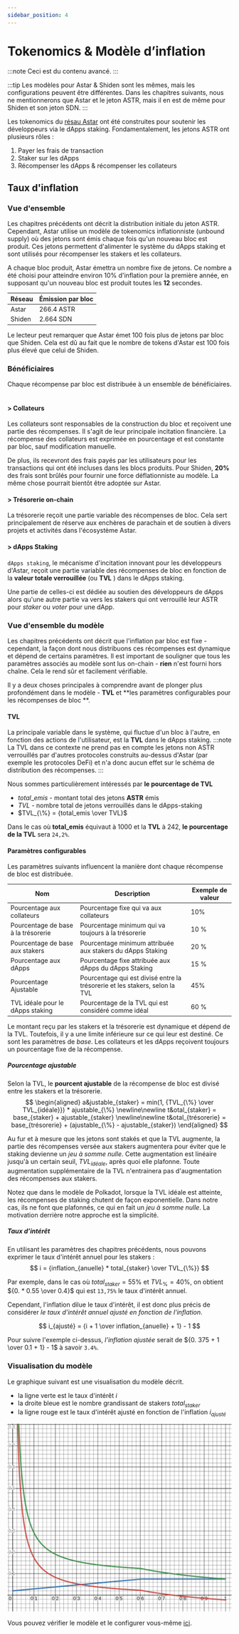 ```yaml
---
sidebar_position: 4
---
```


# Tokenomics & Modèle d’inflation

:::note
Ceci est du contenu avancé.
:::

:::tip
Les modèles pour Astar & Shiden sont les mêmes, mais les configurations peuvent être différentes. Dans les chapitres suivants, nous ne mentionnerons que Astar et le jeton ASTR, mais il en est de même pour Shiden et son jeton SDN.
:::

Les tokenomics du [résau Astar][] ont été construites pour soutenir les développeurs via le dApps staking. Fondamentalement, les jetons ASTR ont plusieurs rôles :

1. Payer les frais de transaction
2. Staker sur les dApps
3. Récompenser les dApps & récompenser les collateurs

## Taux d'inflation

### Vue d'ensemble

Les chapitres précédents ont décrit la distribution initiale du jeton ASTR. Cependant, Astar utilise un modèle de tokenomics inflationniste (unbound supply) où des jetons sont émis chaque fois qu'un nouveau bloc est produit. Ces jetons permettent d'alimenter le système du dApps staking et sont utilisés pour récompenser les stakers et les collateurs.

A chaque bloc produit, Astar émettra un nombre fixe de jetons. Ce nombre a été choisi pour atteindre environ 10% d'inflation pour la première année, en supposant qu'un nouveau bloc est produit toutes les **12** secondes.

| Réseau | Émission par bloc |
| ------ | ----------------- |
| Astar  | 266.4 ASTR        |
| Shiden | 2.664 SDN         |

Le lecteur peut remarquer que Astar émet 100 fois plus de jetons par bloc que Shiden. Cela est dû au fait que le nombre de tokens d'Astar est 100 fois plus élevé que celui de Shiden.

### Bénéficiaires

Chaque récompense par bloc est distribuée à un ensemble de bénéficiaires. ​
#### > Collateurs

Les collateurs sont responsables de la construction du bloc et reçoivent une partie des récompenses. Il s'agit de leur principale incitation financière. La récompense des collateurs est exprimée en pourcentage et est constante par bloc, sauf modification manuelle.

De plus, ils recevront des frais payés par les utilisateurs pour les transactions qui ont été incluses dans les blocs produits. Pour Shiden, **20%** des frais sont brûlés pour fournir une force déflationniste au modèle. La même chose pourrait bientôt être adoptée sur Astar.

#### > Trésorerie on-chain

La trésorerie reçoit une partie variable des récompenses de bloc. Cela sert principalement de réserve aux enchères de parachain et de soutien à divers projets et activités dans l'écosystème Astar.

#### > dApps Staking

`dApps staking`, le mécanisme d'incitation innovant pour les développeurs d'Astar, reçoit une partie variable des récompenses de bloc en fonction de la **valeur totale verrouillée** (ou **TVL** ) dans le dApps staking.

Une partie de celles-ci est dédiée au soutien des développeurs de dApps alors qu'une autre partie va vers les stakers qui ont verrouillé leur ASTR pour *staker* ou *voter* pour une dApp.

### Vue d'ensemble du modèle

Les chapitres précédents ont décrit que l'inflation par bloc est fixe - cependant, la façon dont nous distribuons ces récompenses est dynamique et dépend de certains paramètres. Il est important de souligner que tous les paramètres associés au modèle sont lus on-chain - **rien** n'est fourni hors chaîne. Cela le rend sûr et facilement vérifiable.

Il y a deux choses principales à comprendre avant de plonger plus profondément dans le modèle - **TVL** et **les paramètres configurables pour les récompenses de bloc **.

#### TVL

La principale variable dans le système, qui fluctue d'un bloc à l'autre, en fonction des actions de l'utilisateur, est la **TVL** dans le dApps staking. :::note  
La TVL dans ce contexte ne prend pas en compte les jetons non ASTR verrouillés par d'autres protocoles construits au-dessus d'Astar (par exemple les protocoles DeFi) et n'a donc aucun effet sur le schéma de distribution des récompenses.
:::

Nous sommes particulièrement intéressés par **le pourcentage de TVL**
- $total\_emis$ - montant total des jetons **ASTR** émis
- $TVL$ - nombre total de jetons verrouillés dans le dApps-staking
- $TVL_{\%} = {total_emis \over TVL}$

Dans le cas où **total_emis** équivaut à 1000 et la **TVL** à 242, **le pourcentage de la TVL** sera `24,2%`.

#### Paramètres configurables

Les paramètres suivants influencent la manière dont chaque récompense de bloc est distribuée.

| Nom                                 | Description                                                                 | Exemple de valeur |
| ----------------------------------- | --------------------------------------------------------------------------- | ----------------- |
| Pourcentage aux collateurs          | Pourcentage fixe qui va aux collateurs                                      | 10%               |
| Pourcentage de base à la trésorerie | Pourcentage minimum qui va toujours à la trésorerie                         | 10 %              |
| Pourcentage de base aux stakers     | Pourcentage minimum attribuée aux stakers du dApps Staking                  | 20 %              |
| Pourcentage aux dApps               | Pourcentage fixe attribuée aux dApps du dApps Staking                       | 15 %              |
| Pourcentage Ajustable               | Pourcentage qui est divisé entre la trésorerie et les stakers, selon la TVL | 45%               |
| TVL idéale pour le dApps staking    | Pourcentage de la TVL qui est considéré comme idéal                         | 60 %              |

Le montant reçu par les stakers et la trésorerie est dynamique et dépend de la TVL. Toutefois, il y a une limite inférieure sur ce qui leur est destiné. Ce sont les paramètres de *base*. Les collateurs et les dApps reçoivent toujours un pourcentage fixe de la récompense.

##### Pourcentage ajustable

Selon la TVL, le **pourcent ajustable** de la récompense de bloc est divisé entre les stakers et la trésorerie. 
$$
\begin{aligned} a&justable_{staker} = min(1, {TVL_{\%} \over TVL_{idéale}}) * ajustable_{\%} \newline\newline t&otal_{staker} = base_{staker} + ajustable_{staker} \newline\newline t&otal_{trésorerie} = base_{trésorerie} + (ajustable_{\%} - ajustable_{staker}) \end{aligned}
$$

Au fur et à mesure que les jetons sont stakés et que la TVL augmente, la partie des récompenses versée aux stakers augmentera pour éviter que le staking devienne un *jeu à somme nulle*. Cette augmentation est linéaire jusqu'à un certain seuil, $TVL_{idéale}$, après quoi elle plafonne. Toute augmentation supplémentaire de la TVL n'entrainera pas d'augmentation des récompenses aux stakers.

Notez que dans le modèle de Polkadot, lorsque la TVL idéale est atteinte, les récompenses de staking chutent de façon exponentielle. Dans notre cas, ils ne font que plafonnés, ce qui en fait un *jeu à somme nulle*. La motivation derrière notre approche est la simplicité.

##### Taux d’intérêt

En utilisant les paramètres des chapitres précédents, nous pouvons exprimer le taux d'intérêt annuel pour les stakers : 
$$
i = {inflation_{anuelle} * total_{staker} \over TVL_{\%}}
$$

Par exemple, dans le cas où $total_{staker} = 55\%$ et $TVL_{\%} = 40\%$, on obtient ${0. * 0.55 \over 0.4}$ qui est `13,75%` le taux d'intérêt annuel.

Cependant, l'inflation dilue le taux d'intérêt, il est donc plus précis de considérer *le taux d'intérêt annuel ajusté en fonction de l'inflation*.

$$
i_{ajusté} = {i + 1 \over inflation_{anuelle} + 1} - 1
$$

Pour suivre l'exemple ci-dessus, *l'inflation ajustée* serait de ${0. 375 + 1 \over 0.1 + 1} - 1$ à savoir `3.4%`.

### Visualisation du modèle

Le graphique suivant est une visualisation du modèle décrit.

* la ligne verte est le taux d'intérêt $i$
* la droite bleue est le nombre grandissant de stakers $total_{staker}$
* la ligne rouge est le taux d'intérêt ajusté en fonction de l'inflation $i_{ajusté}$

![tokenomics_model_visualization](img/tokenomics_1.png)

Vous pouvez vérifier le modèle et le configurer vous-même [ici](https://www.desmos.com/calculator/cjjkt6smk5).

[résau Astar]: https://astar.network/
